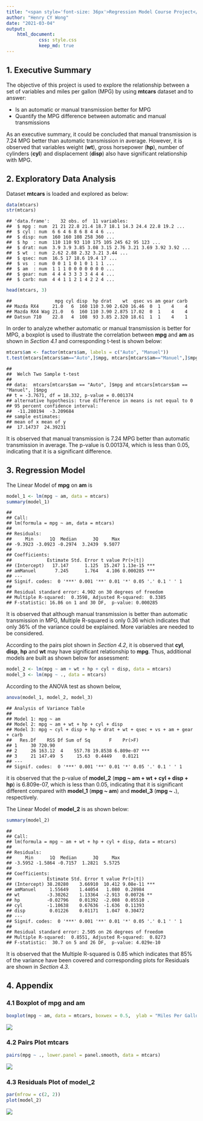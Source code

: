 ```yaml
---
title: "<span style='font-size: 36px'>Regression Model Course Project</span>"
author: "Henry CY Wong"
date: "2021-03-04"
output: 
    html_document:
            css: style.css
            keep_md: true
---
```




## 1. Executive Summary

The objective of this project is used to explore the relationship between a set of variables and miles per gallon (MPG) by using **mtcars** dataset and to answer:

* Is an automatic or manual transmission better for MPG
* Quantify the MPG difference between automatic and manual transmissions

As an executive summary, it could be concluded that manual transmission is 7.24 MPG better than automatic transmission in average. However, it is observed that variables  weight (**wt**), gross horsepower (**hp**), number of cylinders (**cyl**) and displacement (**disp**) also have significant relationship with MPG.

## 2. Exploratory Data Analysis

Dataset **mtcars** is loaded and explored as below:


```r
data(mtcars)
str(mtcars)
```

```
## 'data.frame':	32 obs. of  11 variables:
##  $ mpg : num  21 21 22.8 21.4 18.7 18.1 14.3 24.4 22.8 19.2 ...
##  $ cyl : num  6 6 4 6 8 6 8 4 4 6 ...
##  $ disp: num  160 160 108 258 360 ...
##  $ hp  : num  110 110 93 110 175 105 245 62 95 123 ...
##  $ drat: num  3.9 3.9 3.85 3.08 3.15 2.76 3.21 3.69 3.92 3.92 ...
##  $ wt  : num  2.62 2.88 2.32 3.21 3.44 ...
##  $ qsec: num  16.5 17 18.6 19.4 17 ...
##  $ vs  : num  0 0 1 1 0 1 0 1 1 1 ...
##  $ am  : num  1 1 1 0 0 0 0 0 0 0 ...
##  $ gear: num  4 4 4 3 3 3 3 4 4 4 ...
##  $ carb: num  4 4 1 1 2 1 4 2 2 4 ...
```

```r
head(mtcars, 3)
```

```
##                mpg cyl disp  hp drat    wt  qsec vs am gear carb
## Mazda RX4     21.0   6  160 110 3.90 2.620 16.46  0  1    4    4
## Mazda RX4 Wag 21.0   6  160 110 3.90 2.875 17.02  0  1    4    4
## Datsun 710    22.8   4  108  93 3.85 2.320 18.61  1  1    4    1
```

In order to analyze whether automatic or manual transmission is better for MPG, a boxplot is used to illustrate the correlation between **mpg** and **am** as shown in *Section 4.1* and corresponding t-test is shown below:


```r
mtcars$am <- factor(mtcars$am, labels = c("Auto", "Manuel"))
t.test(mtcars[mtcars$am=="Auto",]$mpg, mtcars[mtcars$am=="Manuel",]$mpg)
```

```
## 
## 	Welch Two Sample t-test
## 
## data:  mtcars[mtcars$am == "Auto", ]$mpg and mtcars[mtcars$am == "Manuel", ]$mpg
## t = -3.7671, df = 18.332, p-value = 0.001374
## alternative hypothesis: true difference in means is not equal to 0
## 95 percent confidence interval:
##  -11.280194  -3.209684
## sample estimates:
## mean of x mean of y 
##  17.14737  24.39231
```

It is observed that manual transmission is 7.24 MPG better than automatic transmission in average. The p-value is 0.001374, which is less than 0.05, indicating that it is a significant difference.

## 3. Regression Model

The Linear Model of **mpg** on **am** is


```r
model_1 <- lm(mpg ~ am, data = mtcars)
summary(model_1)
```

```
## 
## Call:
## lm(formula = mpg ~ am, data = mtcars)
## 
## Residuals:
##     Min      1Q  Median      3Q     Max 
## -9.3923 -3.0923 -0.2974  3.2439  9.5077 
## 
## Coefficients:
##             Estimate Std. Error t value Pr(>|t|)    
## (Intercept)   17.147      1.125  15.247 1.13e-15 ***
## amManuel       7.245      1.764   4.106 0.000285 ***
## ---
## Signif. codes:  0 '***' 0.001 '**' 0.01 '*' 0.05 '.' 0.1 ' ' 1
## 
## Residual standard error: 4.902 on 30 degrees of freedom
## Multiple R-squared:  0.3598,	Adjusted R-squared:  0.3385 
## F-statistic: 16.86 on 1 and 30 DF,  p-value: 0.000285
```

It is observed that although manual transmission is better than automatic transmission in MPG, Multiple R-squared is only 0.36 which indicates that only 36% of the variance could be explained. More variables are needed to be considered.

According to the pairs plot shown in *Section 4.2*, it is observed that **cyl**, **disp**, **hp** and **wt** may have significant relationship to **mpg**. Thus, additional models are built as shown below for assessment:


```r
model_2 <- lm(mpg ~ am + wt + hp + cyl + disp, data = mtcars)
model_3 <- lm(mpg ~ ., data = mtcars)
```

According to the ANOVA test as shown below,

```r
anova(model_1, model_2, model_3)
```

```
## Analysis of Variance Table
## 
## Model 1: mpg ~ am
## Model 2: mpg ~ am + wt + hp + cyl + disp
## Model 3: mpg ~ cyl + disp + hp + drat + wt + qsec + vs + am + gear + carb
##   Res.Df    RSS Df Sum of Sq       F    Pr(>F)    
## 1     30 720.90                                   
## 2     26 163.12  4    557.78 19.8538 6.809e-07 ***
## 3     21 147.49  5     15.63  0.4449    0.8121    
## ---
## Signif. codes:  0 '***' 0.001 '**' 0.01 '*' 0.05 '.' 0.1 ' ' 1
```
it is observed that the p-value of **model_2** (**mpg ~ am + wt + cyl + disp + hp**) is 6.809e-07, which is less than 0.05, indicating that it is significant different compared with **model_1** (**mpg ~ am**) and **model_3** (**mpg ~ .**), respectively. 

The Linear Model of **model_2** is as shown below:


```r
summary(model_2)
```

```
## 
## Call:
## lm(formula = mpg ~ am + wt + hp + cyl + disp, data = mtcars)
## 
## Residuals:
##     Min      1Q  Median      3Q     Max 
## -3.5952 -1.5864 -0.7157  1.2821  5.5725 
## 
## Coefficients:
##             Estimate Std. Error t value Pr(>|t|)    
## (Intercept) 38.20280    3.66910  10.412 9.08e-11 ***
## amManuel     1.55649    1.44054   1.080  0.28984    
## wt          -3.30262    1.13364  -2.913  0.00726 ** 
## hp          -0.02796    0.01392  -2.008  0.05510 .  
## cyl         -1.10638    0.67636  -1.636  0.11393    
## disp         0.01226    0.01171   1.047  0.30472    
## ---
## Signif. codes:  0 '***' 0.001 '**' 0.01 '*' 0.05 '.' 0.1 ' ' 1
## 
## Residual standard error: 2.505 on 26 degrees of freedom
## Multiple R-squared:  0.8551,	Adjusted R-squared:  0.8273 
## F-statistic:  30.7 on 5 and 26 DF,  p-value: 4.029e-10
```
It is observed that the Multiple R-squared is 0.85 which indicates that 85% of the variance have been covered and corresponding plots for Residuals are shown in *Section 4.3*.

## 4. Appendix

### 4.1 Boxplot of mpg and am


```r
boxplot(mpg ~ am, data = mtcars, boxwex = 0.5,  ylab = "Miles Per Gallon", xlab = "Transmission Type")
```

![](Regression_Course_Project_v2_files/figure-html/boxplot_mpg_am-1.png)<!-- -->

### 4.2 Pairs Plot mtcars


```r
pairs(mpg ~ ., lower.panel = panel.smooth, data = mtcars)
```

![](Regression_Course_Project_v2_files/figure-html/[pairs]-1.png)<!-- -->

### 4.3 Residuals Plot of model_2


```r
par(mfrow = c(2, 2))
plot(model_2)
```

![](Regression_Course_Project_v2_files/figure-html/residual-1.png)<!-- -->
